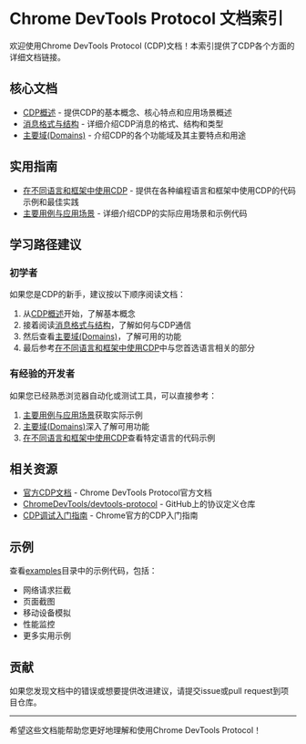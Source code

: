 # Chrome DevTools Protocol 文档索引

欢迎使用Chrome DevTools Protocol (CDP)文档！本索引提供了CDP各个方面的详细文档链接。

## 核心文档

- [CDP概述](./README.md) - 提供CDP的基本概念、核心特点和应用场景概述
- [消息格式与结构](./protocol-structure.md) - 详细介绍CDP消息的格式、结构和类型
- [主要域(Domains)](./domains.md) - 介绍CDP的各个功能域及其主要特点和用途

## 实用指南

- [在不同语言和框架中使用CDP](./usage.md) - 提供在各种编程语言和框架中使用CDP的代码示例和最佳实践
- [主要用例与应用场景](./use-cases.md) - 详细介绍CDP的实际应用场景和示例代码

## 学习路径建议

### 初学者

如果您是CDP的新手，建议按以下顺序阅读文档：

1. 从[CDP概述](./README.md)开始，了解基本概念
2. 接着阅读[消息格式与结构](./protocol-structure.md)，了解如何与CDP通信
3. 然后查看[主要域(Domains)](./domains.md)，了解可用的功能
4. 最后参考[在不同语言和框架中使用CDP](./usage.md)中与您首选语言相关的部分

### 有经验的开发者

如果您已经熟悉浏览器自动化或测试工具，可以直接参考：

1. [主要用例与应用场景](./use-cases.md)获取实际示例
2. [主要域(Domains)](./domains.md)深入了解可用功能
3. [在不同语言和框架中使用CDP](./usage.md)查看特定语言的代码示例

## 相关资源

- [官方CDP文档](https://chromedevtools.github.io/devtools-protocol/) - Chrome DevTools Protocol官方文档
- [ChromeDevTools/devtools-protocol](https://github.com/ChromeDevTools/devtools-protocol) - GitHub上的协议定义仓库
- [CDP调试入门指南](https://developer.chrome.com/blog/getting-started-with-headless-chrome/) - Chrome官方的CDP入门指南

## 示例

查看[examples](../examples/)目录中的示例代码，包括：

- 网络请求拦截
- 页面截图
- 移动设备模拟
- 性能监控
- 更多实用示例

## 贡献

如果您发现文档中的错误或想要提供改进建议，请提交issue或pull request到项目仓库。

---

希望这些文档能帮助您更好地理解和使用Chrome DevTools Protocol！ 